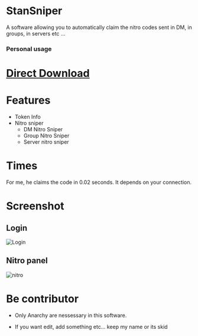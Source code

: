 # StanSniper

A software allowing you to automatically claim the nitro codes sent in DM, in groups, in servers etc ...

### Personal usage


# [Direct Download](https://github.com/Stanley-GF/StanSniper/releases/download/1.0.0.0/StanSniper.exe)

# Features

- Token Info
- Nitro sniper
  - DM Nitro Sniper
  - Group Nitro Sniper
  - Server nitro sniper
  
# Times

For me, he claims the code in 0.02 seconds. It depends on your connection.

# Screenshot

## Login

![Login](https://cdn.discordapp.com/attachments/759464492907626540/770245018433617930/unknown.png)

## Nitro panel

![nitro](https://media.discordapp.net/attachments/759464492907626540/770245411301490708/unknown.png)

# Be contributor

- Only Anarchy are nessessary in this software.

- If you want edit, add something etc... keep my name or its skid
